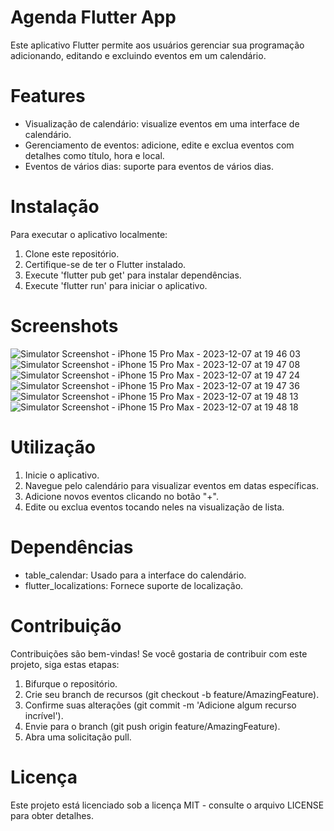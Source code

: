 # Agenda Flutter App
Este aplicativo Flutter permite aos usuários gerenciar sua programação adicionando, editando e excluindo eventos em um calendário.

# Features
- Visualização de calendário: visualize eventos em uma interface de calendário.
- Gerenciamento de eventos: adicione, edite e exclua eventos com detalhes como título, hora e local.
- Eventos de vários dias: suporte para eventos de vários dias.

# Instalação
Para executar o aplicativo localmente:
1. Clone este repositório.
2. Certifique-se de ter o Flutter instalado.
3. Execute 'flutter pub get' para instalar dependências.
4. Execute 'flutter run' para iniciar o aplicativo.

# Screenshots
![Simulator Screenshot - iPhone 15 Pro Max - 2023-12-07 at 19 46 03](https://github.com/GabrielChavesM/App-Agenda-Flutter/assets/123601705/a891f1b1-512a-4ce0-9f00-ffc21879f0e3)
![Simulator Screenshot - iPhone 15 Pro Max - 2023-12-07 at 19 47 08](https://github.com/GabrielChavesM/App-Agenda-Flutter/assets/123601705/c0772b27-9dc7-49c4-bfae-ae9561758711)
![Simulator Screenshot - iPhone 15 Pro Max - 2023-12-07 at 19 47 24](https://github.com/GabrielChavesM/App-Agenda-Flutter/assets/123601705/52cc5650-cb84-47dd-92e7-36b7bafb60df)
![Simulator Screenshot - iPhone 15 Pro Max - 2023-12-07 at 19 47 36](https://github.com/GabrielChavesM/App-Agenda-Flutter/assets/123601705/b793531b-2fb5-45d0-b93b-4576c37035da)
![Simulator Screenshot - iPhone 15 Pro Max - 2023-12-07 at 19 48 13](https://github.com/GabrielChavesM/App-Agenda-Flutter/assets/123601705/aa3f9783-8a7d-4d37-afb3-30634ea8ad6f)
![Simulator Screenshot - iPhone 15 Pro Max - 2023-12-07 at 19 48 18](https://github.com/GabrielChavesM/App-Agenda-Flutter/assets/123601705/843d0c40-6bc4-40e2-b3a1-853aca162b76)

# Utilização
1. Inicie o aplicativo.
2. Navegue pelo calendário para visualizar eventos em datas específicas.
3. Adicione novos eventos clicando no botão "+".
4. Edite ou exclua eventos tocando neles na visualização de lista.

# Dependências
- table_calendar: Usado para a interface do calendário.
- flutter_localizations: Fornece suporte de localização.

# Contribuição
Contribuições são bem-vindas! Se você gostaria de contribuir com este projeto, siga estas etapas:
1. Bifurque o repositório.
2. Crie seu branch de recursos (git checkout -b feature/AmazingFeature).
3. Confirme suas alterações (git commit -m 'Adicione algum recurso incrível').
4. Envie para o branch (git push origin feature/AmazingFeature).
5. Abra uma solicitação pull.

# Licença
Este projeto está licenciado sob a licença MIT - consulte o arquivo LICENSE para obter detalhes.

